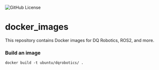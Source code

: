 ![GitHub License](https://img.shields.io/github/license/Adorno-Lab/docker_images)

# docker_images
This repository contains Docker images for DQ Robotics, ROS2, and more.


### Build an image

```shell
docker build -t ubuntu/dqrobotics/ .
```
